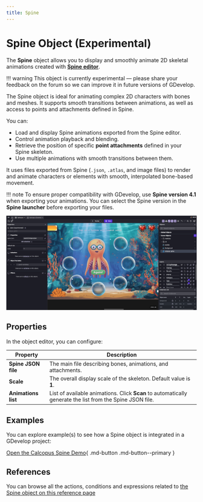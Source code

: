 ```yaml
---
title: Spine
---
```


# Spine Object (Experimental)

The **Spine** object allows you to display and smoothly animate 2D skeletal animations created with [**Spine editor**](https://esotericsoftware.com/spine).

!!! warning
This object is currently experimental — please share your feedback on the forum so we can improve it in future versions of GDevelop.

The Spine object is ideal for animating complex 2D characters with bones and meshes.
It supports smooth transitions between animations, as well as access to points and attachments defined in Spine.

You can:

- Load and display Spine animations exported from the Spine editor.
- Control animation playback and blending.
- Retrieve the position of specific **point attachments** defined in your Spine skeleton.
- Use multiple animations with smooth transitions between them.

It uses files exported from Spine (`.json`, `.atlas`, and image files) to render and animate characters or elements with smooth, interpolated bone-based movement.

!!! note
To ensure proper compatibility with GDevelop, use **Spine version 4.1** when exporting your animations. You can select the Spine version in the **Spine launcher** before exporting your files.

![Calcopus Spine Demo](image.png)

## Properties

In the object editor, you can configure:

| Property            | Description                                                                                               |
| ------------------- | --------------------------------------------------------------------------------------------------------- |
| **Spine JSON file** | The main file describing bones, animations, and attachments.                                              |
| **Scale**           | The overall display scale of the skeleton. Default value is **1**.                                        |
| **Animations list** | List of available animations. Click **Scan** to automatically generate the list from the Spine JSON file. |

## Examples

You can explore example(s) to see how a Spine object is integrated in a GDevelop project:

[Open the Calcopus Spine Demo](https://gdevelop.io/game-example/free/calcopus-spine-demo){ .md-button .md-button--primary }

## References

You can browse all the actions, conditions and expressions related to [the Spine object on this reference page](/gdevelop5/all-features/spine/reference/)
